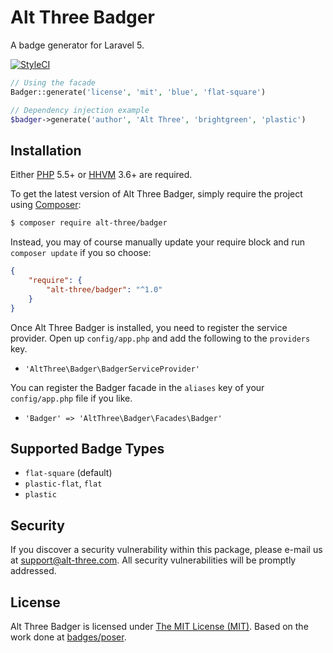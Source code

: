# Alt Three Badger

A badge generator for Laravel 5.

[![StyleCI](https://styleci.io/repos/50913959/shield)](https://styleci.io/repos/50913959)

```php
// Using the facade
Badger::generate('license', 'mit', 'blue', 'flat-square')

// Dependency injection example
$badger->generate('author', 'Alt Three', 'brightgreen', 'plastic')
```

## Installation

Either [PHP](https://php.net) 5.5+ or [HHVM](http://hhvm.com) 3.6+ are required.

To get the latest version of Alt Three Badger, simply require the project using [Composer](https://getcomposer.org):

```bash
$ composer require alt-three/badger
```

Instead, you may of course manually update your require block and run `composer update` if you so choose:

```json
{
    "require": {
        "alt-three/badger": "^1.0"
    }
}
```

Once Alt Three Badger is installed, you need to register the service provider. Open up `config/app.php` and add the following to the `providers` key.

* `'AltThree\Badger\BadgerServiceProvider'`

You can register the Badger facade in the `aliases` key of your `config/app.php` file if you like.

* `'Badger' => 'AltThree\Badger\Facades\Badger'`

## Supported Badge Types

- `flat-square` (default)
- `plastic-flat`, `flat`
- `plastic`

## Security

If you discover a security vulnerability within this package, please e-mail us at support@alt-three.com. All security vulnerabilities will be promptly addressed.

## License

Alt Three Badger is licensed under [The MIT License (MIT)](LICENSE). Based on the work done at [badges/poser](https://github.com/badges/poser).
